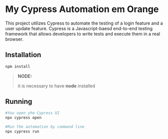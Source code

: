 # My Cypress Automation em Orange 

This project utilizes Cypress to automate the testing of a login feature and a user update feature. Cypress is a Javascript-baesd end-to-end testing framework that allows developers to write tests and execute them in a real browser.

## Installation
```bash
npm install
```
> **NODE:**
>
> it is necessary to have **node** installed

## Running
```bash
#You open yhe Cypress UI
npx cypress open

#Run the automation by command line
npx cypress run
```
